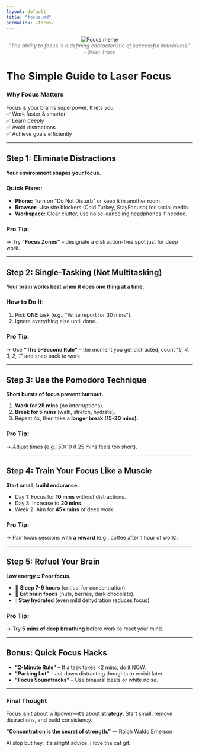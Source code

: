 ```yaml
---
layout: default
title: "focus.md"
permalink: /focus/
---
```


<div align="center">
  <img src="https://i.chzbgr.com/full/6716484608/h0B8F9DE1/focus" alt="Focus meme" style="max-width:100%; height:auto;">  
</div>

<div align="center" style="color: #777; font-style: italic;">
"The ability to focus is a defining characteristic of successful individuals."<br>
- Brian Tracy
</div>

# **The Simple Guide to Laser Focus**  

### **Why Focus Matters**  
Focus is your brain’s superpower. It lets you:  
✅ Work faster & smarter  
✅ Learn deeply  
✅ Avoid distractions  
✅ Achieve goals efficiently  

---

## **Step 1: Eliminate Distractions**  
**Your environment shapes your focus.**  

### **Quick Fixes:**  
- **Phone:** Turn on "Do Not Disturb" or keep it in another room.  
- **Browser:** Use site blockers (Cold Turkey, StayFocusd) for social media.  
- **Workspace:** Clear clutter, use noise-canceling headphones if needed.  

### **Pro Tip:**  
→ Try **"Focus Zones"** – designate a distraction-free spot just for deep work.  

---

## **Step 2: Single-Tasking (Not Multitasking)**  
**Your brain works best when it does one thing at a time.**  

### **How to Do It:**  
1. Pick **ONE** task (e.g., "Write report for 30 mins").  
2. Ignore everything else until done.  

### **Pro Tip:**  
→ Use **"The 5-Second Rule"** – the moment you get distracted, count *"5, 4, 3, 2, 1"* and snap back to work.  

---

## **Step 3: Use the Pomodoro Technique**  
**Short bursts of focus prevent burnout.**  

1. **Work for 25 mins** (no interruptions).  
2. **Break for 5 mins** (walk, stretch, hydrate).  
3. Repeat 4x, then take a **longer break (15-30 mins).**  

### **Pro Tip:**  
→ Adjust times (e.g., 50/10 if 25 mins feels too short).  

---

## **Step 4: Train Your Focus Like a Muscle**  
**Start small, build endurance.**  

- Day 1: Focus for **10 mins** without distractions.  
- Day 3: Increase to **20 mins**.  
- Week 2: Aim for **45+ mins** of deep work.  

### **Pro Tip:**  
→ Pair focus sessions with **a reward** (e.g., coffee after 1 hour of work).  

---

## **Step 5: Refuel Your Brain**  
**Low energy = Poor focus.**  

- 🧠 **Sleep 7-9 hours** (critical for concentration).  
- 🥑 **Eat brain foods** (nuts, berries, dark chocolate).  
- 💧 **Stay hydrated** (even mild dehydration reduces focus).  

### **Pro Tip:**  
→ Try **5 mins of deep breathing** before work to reset your mind.  

---

## **Bonus: Quick Focus Hacks**  
- **"2-Minute Rule"** – If a task takes <2 mins, do it NOW.  
- **"Parking Lot"** – Jot down distracting thoughts to revisit later.  
- **"Focus Soundtracks"** – Use binaural beats or white noise.  

---

### **Final Thought**  
Focus isn’t about willpower—it’s about **strategy**. Start small, remove distractions, and build consistency.  

**"Concentration is the secret of strength."** — Ralph Waldo Emerson  

AI slop but hey, it's alright advice. I love the cat gif.